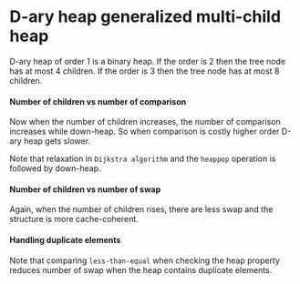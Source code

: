 
D-ary heap generalized multi-child heap
========================================

D-ary heap of order 1 is a binary heap.
If the order is 2 then the tree node has at most 4 children.
If the order is 3 then the tree node has at most 8 children.


#### Number of children vs number of comparison

Now when the number of children increases, the number of comparison increases while down-heap. So when comparison is costly higher order D-ary heap gets slower.

Note that relaxation in `Dijkstra algorithm` and the `heappop` operation is followed by down-heap.

#### Number of children vs number of swap

Again, when the number of children rises, there are less swap and the structure is more cache-coherent.

#### Handling duplicate elements

Note that comparing `less-than-equal` when checking the heap property reduces number of swap when the heap contains duplicate elements.

